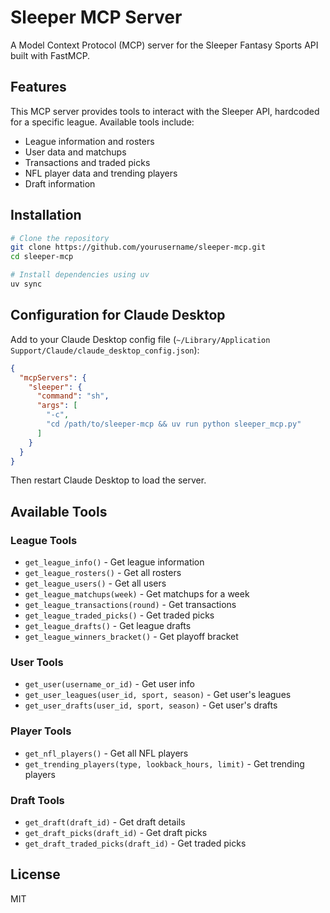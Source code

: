 # Sleeper MCP Server

A Model Context Protocol (MCP) server for the Sleeper Fantasy Sports API built with FastMCP.

## Features

This MCP server provides tools to interact with the Sleeper API, hardcoded for a specific league. Available tools include:

- League information and rosters
- User data and matchups  
- Transactions and traded picks
- NFL player data and trending players
- Draft information

## Installation

```bash
# Clone the repository
git clone https://github.com/yourusername/sleeper-mcp.git
cd sleeper-mcp

# Install dependencies using uv
uv sync
```

## Configuration for Claude Desktop

Add to your Claude Desktop config file (`~/Library/Application Support/Claude/claude_desktop_config.json`):

```json
{
  "mcpServers": {
    "sleeper": {
      "command": "sh",
      "args": [
        "-c",
        "cd /path/to/sleeper-mcp && uv run python sleeper_mcp.py"
      ]
    }
  }
}
```

Then restart Claude Desktop to load the server.

## Available Tools

### League Tools
- `get_league_info()` - Get league information
- `get_league_rosters()` - Get all rosters
- `get_league_users()` - Get all users
- `get_league_matchups(week)` - Get matchups for a week
- `get_league_transactions(round)` - Get transactions
- `get_league_traded_picks()` - Get traded picks
- `get_league_drafts()` - Get league drafts
- `get_league_winners_bracket()` - Get playoff bracket

### User Tools
- `get_user(username_or_id)` - Get user info
- `get_user_leagues(user_id, sport, season)` - Get user's leagues
- `get_user_drafts(user_id, sport, season)` - Get user's drafts

### Player Tools
- `get_nfl_players()` - Get all NFL players
- `get_trending_players(type, lookback_hours, limit)` - Get trending players

### Draft Tools
- `get_draft(draft_id)` - Get draft details
- `get_draft_picks(draft_id)` - Get draft picks
- `get_draft_traded_picks(draft_id)` - Get traded picks

## License

MIT
